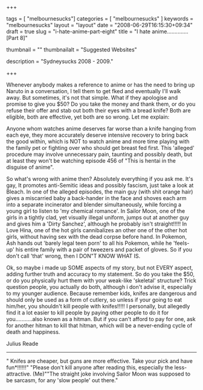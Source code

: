 
+++

tags = [ "melbournesucks"]
categories = [ "melbournesucks" ]
keywords = "melbournesucks"
layout = "layout"
date = "2008-06-29T16:15:30+09:34"
draft = true
slug = "i-hate-anime-part-eight"
title = "I hate anime.............. [Part 8]"

thumbnail = ""
thumbnailalt = "Suggested Websites"

description = "Sydneysucks 2008 - 2009."

+++

Whenever anybody makes a reference to anime or has the need to bring up Naruto in a conversation, I tell them to get fked and eventually I'll walk away. But sometimes, it's not that simple. What if they apologise and promise to give you $50? Do you take the money and thank them, or do you refuse their offer and stab out both their eyes with a bread knife? Both are eligible, both are effective, yet both are so wrong. Let me explain:

Anyone whom watches anime deserves far worse than a knife hanging from each eye, they more accurately deserve intensive recovery to bring back the good within, which is NOT to watch anime and more time playing with the family pet or fighting over who should get breast fed first. This 'alleged' procedure may involve unnecessary pain, taunting and possibly death, but at least they won't be watching episode 456 of "This is hentai in the disguise of anime".

So what's wrong with anime then? Absolutely everything if you ask me. It's gay, It promotes anti-Semitic ideas and possibly fascism, just take a look at Bleach. In one of the alleged episodes, the main guy (with shit orange hair) gives a miscarried baby a back-hander in the face and shoves each arm into a separate incinerator and blender simultaneously, while forcing a young girl to listen to 'my chemical romance'. In Sailor Moon, one of the girls in a tightly clad, yet visually illegal uniform, jumps out at another guy and gives him a 'Dirty Sanchez', although he probably isn't straight!!!!! In Love Hina, one of the hot girls cannibalizes an other one of the other hot girls, without having sex with the dead corpse before hand. In Pokemon, Ash hands out 'barely legal teen porn' to all his Pokemon, while he 'feels-up' his entire family with a pair of tweezers and packet of gloves. So if you don't call 'that' wrong, then I DON"T KNOW WHAT IS.

Ok, so maybe i made up SOME aspects of my story, but not EVERY aspect, adding further truth and accuracy to my statement. So do you take the $50, or do you physically hurt them with your weak-like 'skeletal' structure? Trick question people, you actually do both, although i don't advise it, especially to my younger audience. Because remember kids, knifes are dangerous and should only be used as a form of cutlery, so unless if your going to eat him/her, you shouldn't kill people with knifes!!!!! I personally, but allegedly find it a lot easier to kill people by paying other people to do it for you...........also known as a hitman. But if you can't afford to pay for one, ask for another hitman to kill that hitman, which will be a never-ending cycle of death and happiness.

Julius Reade
___________________________________________________

" Knifes are cheaper, but guns are more effective. Take your pick and have fun*!!!!!!" "Please don't kill anyone after reading this, especially the less-attractive. (Me)""The straight joke involving Sailor Moon was supposed to be sarcasm, for any 'slow people' out there." 